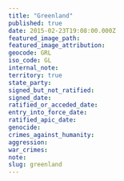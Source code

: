 ```yaml
---
title: "Greenland"
published: true
date: 2015-02-23T19:08:00.000Z
featured_image_path:
featured_image_attribution:
geocode: GRL
iso_code: GL
internal_note:
territory: true
state_party:
signed_but_not_ratified:
signed_date:
ratified_or_acceded_date:
entry_into_force_date:
ratified_apic_date:
genocide:
crimes_against_humanity:
aggression:
war_crimes:
note:
slug: greenland
---
```

